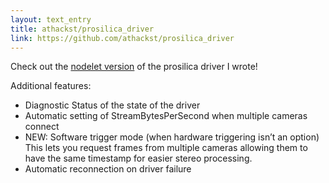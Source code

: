 ```yaml
---
layout: text_entry
title: athackst/prosilica_driver
link: https://github.com/athackst/prosilica_driver
---
```

Check out the [nodelet version](https://github.com/athackst/prosilica_driver) of the prosilica driver I wrote!  

Additional features:  

* Diagnostic Status of the state of the driver
* Automatic setting of StreamBytesPerSecond when multiple cameras connect
* NEW: Software trigger mode (when hardware triggering isn’t an option) This lets you request frames from multiple cameras allowing them to have the same timestamp for easier stereo processing.
* Automatic reconnection on driver failure
